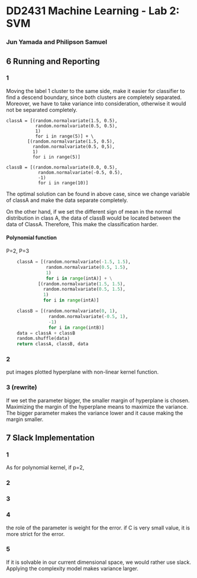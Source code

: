 DD2431 Machine Learning - Lab 2: SVM
====================================

### Jun Yamada and Philipson Samuel

6 Running and Reporting
-----------------------

### 1

Moving the label 1 cluster to the same side, make it easier for
classifier to find a descend boundary, since both clusters are
completely separated. Moreover, we have to take variance into
consideration, otherwise it would not be separated completely.

``` {.python}
classA = [(random.normalvariate(1.5, 0.5),
           random.normalvariate(0.5, 0.5),
           1)
           for i in range(5)] + \
        [(random.normalvariate(1.5, 0.5),
          random.normalvariate(0.5, 0,5),
          1)
          for i in range(5)]

classB = [(random.normalvariate(0.0, 0.5),
            random.normalvariate(-0.5, 0.5),
            -1)
            for i in range(10)]
```

The optimal solution can be found in above case, since we change
variable of classA and make the data separate completely.

On the other hand, if we set the different sign of mean in the normal
distribution in class A, the data of classB would be located between the
data of ClassA. Therefore, This make the classification harder.

#### Polynomial function
P=2, P=3
```python
    classA = [(random.normalvariate(-1.5, 1.5),
               random.normalvariate(0.5, 1.5),
               1)
               for i in range(intA)] + \
            [(random.normalvariate(1.5, 1.5),
              random.normalvariate(0.5, 1.5),
              1)
              for i in range(intA)]

    classB = [(random.normalvariate(0, 1),
                random.normalvariate(-0.5, 1),
                -1)
                for i in range(intB)]
    data = classA + classB
    random.shuffle(data)
    return classA, classB, data
```




### 2

put images plotted hyperplane with non-linear kernel function.

### 3 (rewrite)

If we set the parameter bigger, the smaller margin of hyperplane is
chosen. Maximizing the margin of the hyperplane means to maximize the
variance. The bigger parameter makes the variance lower and it cause
making the margin smaller.

7 Slack Implementation
----------------------
### 1
As for polynomial kernel, if p=2,  

### 2
### 3


### 4
the role of the parameter is weight for the error. if C is very small value, it is more strict for the error.

### 5
If it is solvable in our current dimensional space, we would rather use  slack. Applying the complexity model makes variance larger. 
